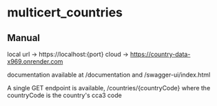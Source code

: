 # multicert_countries

## Manual
local url -> https://localhost:{port}
cloud -> https://country-data-x969.onrender.com

documentation available at /documentation and /swagger-ui/index.html

A single GET endpoint is available, /countries/{countryCode} where the countryCode is the country's cca3 code
